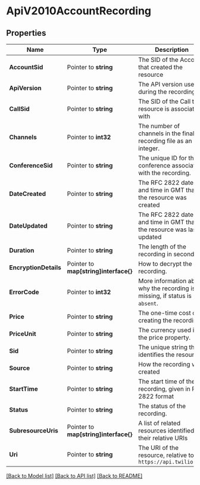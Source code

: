 # ApiV2010AccountRecording

## Properties
Name | Type | Description | Notes
------------ | ------------- | ------------- | -------------
**AccountSid** | Pointer to **string** | The SID of the Account that created the resource |
**ApiVersion** | Pointer to **string** | The API version used during the recording. |
**CallSid** | Pointer to **string** | The SID of the Call the resource is associated with |
**Channels** | Pointer to **int32** | The number of channels in the final recording file as an integer. |
**ConferenceSid** | Pointer to **string** | The unique ID for the conference associated with the recording. |
**DateCreated** | Pointer to **string** | The RFC 2822 date and time in GMT that the resource was created |
**DateUpdated** | Pointer to **string** | The RFC 2822 date and time in GMT that the resource was last updated |
**Duration** | Pointer to **string** | The length of the recording in seconds. |
**EncryptionDetails** | Pointer to **map[string]interface{}** | How to decrypt the recording. |
**ErrorCode** | Pointer to **int32** | More information about why the recording is missing, if status is `absent`. |
**Price** | Pointer to **string** | The one-time cost of creating the recording. |
**PriceUnit** | Pointer to **string** | The currency used in the price property. |
**Sid** | Pointer to **string** | The unique string that identifies the resource |
**Source** | Pointer to **string** | How the recording was created |
**StartTime** | Pointer to **string** | The start time of the recording, given in RFC 2822 format |
**Status** | Pointer to **string** | The status of the recording. |
**SubresourceUris** | Pointer to **map[string]interface{}** | A list of related resources identified by their relative URIs |
**Uri** | Pointer to **string** | The URI of the resource, relative to `https://api.twilio.com` |

[[Back to Model list]](../README.md#documentation-for-models) [[Back to API list]](../README.md#documentation-for-api-endpoints) [[Back to README]](../README.md)


